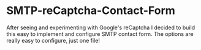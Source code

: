 SMTP-reCaptcha-Contact-Form
===========================

After seeing and experimenting with Google's reCaptcha I decided to build this easy to implement and configure SMTP contact form. The options are really easy to configure, just one file!

